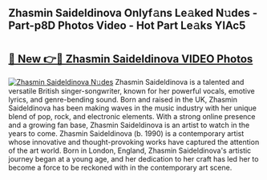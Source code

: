 ## Zhasmin Saideldinova Onlyf𝚊ns Le𝚊ked N𝚞des - Part-p8D Photos Video - Hot Part Le𝚊ks YlAc5

# <h2><a href="http://ac4662.deff.icu/?id=Zhasmin+Saideldinova">🔗 New 👉🔴 Zhasmin Saideldinova VIDEO Photos</a></h2>

[![Zhasmin Saideldinova N𝚞des](https://i.imgur.com/rIISA9y.gif)](http://ac4662.deff.icu/?id=Zhasmin+Saideldinova)
Zhasmin Saideldinova is a talented and versatile British singer-songwriter, known for her powerful vocals, emotive lyrics, and genre-bending sound. Born and raised in the UK, Zhasmin Saideldinova has been making waves in the music industry with her unique blend of pop, rock, and electronic elements. With a strong online presence and a growing fan base, Zhasmin Saideldinova is an artist to watch in the years to come. Zhasmin Saideldinova (b. 1990) is a contemporary artist whose innovative and thought-provoking works have captured the attention of the art world. Born in London, England, Zhasmin Saideldinova's artistic journey began at a young age, and her dedication to her craft has led her to become a force to be reckoned with in the contemporary art scene.
